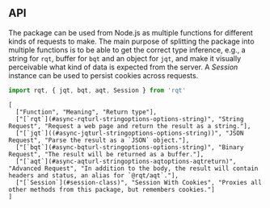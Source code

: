 ## API

The package can be used from Node.js as multiple functions for different kinds of requests to make. The main purpose of splitting the package into multiple functions is to be able to get the correct type inference, e.g., a string for `rqt`, buffer for `bqt` and an object for `jqt`, and make it visually perceivable what kind of data is expected from the server. A _Session_ instance can be used to persist cookies across requests.

```js
import rqt, { jqt, bqt, aqt, Session } from 'rqt'
```

<!-- ```table-MACRO Requests
  `$1`, $2, $3
``` -->

```table Requests
[
  ["Function", "Meaning", "Return type"],
  ["[`rqt`](#async-rqturl-stringoptions-options-string)", "String Request", "Request a web page and return the result as a string."],
  ["[`jqt`]((#async-jqturl-stringoptions-options-string))", "JSON Request", "Parse the result as a `JSON` object."],
  ["[`bqt`](#async-bqturl-stringoptions-options-string)", "Binary Request", "The result will be returned as a buffer."],
  ["[`aqt`](#async-aqturl-stringoptions-aqtoptions-aqtreturn)", "Advanced Request", "In addition to the body, the result will contain headers and status, an alias for `@rqt/aqt`."],
  ["[`Session`](#session-class)", "Session With Cookies", "Proxies all other methods from this package, but remembers cookies."]
]
```

<!-- %~% -->

  <!-- ["`sqt`", "Stream Request", "Result is returned as a stream."], -->
